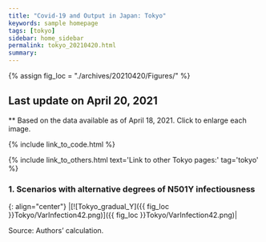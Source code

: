 ```yaml
---
title: "Covid-19 and Output in Japan: Tokyo"
keywords: sample homepage
tags: [tokyo]
sidebar: home_sidebar
permalink: tokyo_20210420.html
summary:
---
```


{% assign fig_loc = "./archives/20210420/Figures/" %}

## Last update on April 20, 2021
** Based on the data available as of April 18, 2021. Click to enlarge each image.

{% include link_to_code.html %}

{% include link_to_others.html text='Link to other Tokyo pages:' tag='tokyo' %}

### 1. Scenarios with alternative degrees of N501Y infectiousness

<!-- #### (i) Baseline scenario

{: align="center"}
|[![Tokyo_gradual_Y]({{ fig_loc }}Tokyo/GradualRecovery1.png)]({{ fig_loc }}Tokyo/GradualRecovery1.png)|

Source: Authors’ calculation.

#### (ii) Alternative scenario

{: align="center"}
|[![Tokyo_gradual_Y]({{ fig_loc }}Tokyo/GradualRecovery3.png)]({{ fig_loc }}Tokyo/GradualRecovery3.png)|

Source: Authors’ calculation. -->

<!-- #### (iii) Variant scenario (A)

{: align="center"}
|[![Tokyo_gradual_Y]({{ fig_loc }}Tokyo/GradualRecovery41.png)]({{ fig_loc }}Tokyo/GradualRecovery41.png)|

Source: Authors’ calculation. -->
<!--
#### (i) Variant scenario -->

{: align="center"}
|[![Tokyo_gradual_Y]({{ fig_loc }}Tokyo/VarInfection42.png)]({{ fig_loc }}Tokyo/VarInfection42.png)|

Source: Authors’ calculation.
